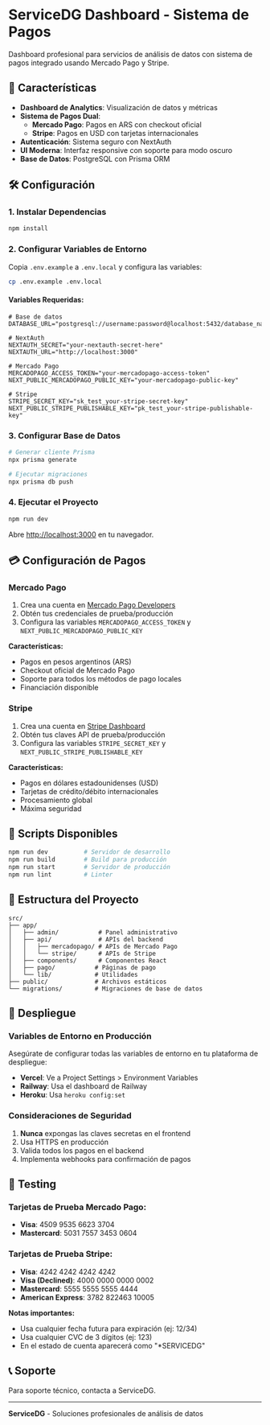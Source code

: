 # ServiceDG Dashboard - Sistema de Pagos

Dashboard profesional para servicios de análisis de datos con sistema de pagos integrado usando Mercado Pago y Stripe.

## 🚀 Características

- **Dashboard de Analytics**: Visualización de datos y métricas
- **Sistema de Pagos Dual**:
  - **Mercado Pago**: Pagos en ARS con checkout oficial
  - **Stripe**: Pagos en USD con tarjetas internacionales
- **Autenticación**: Sistema seguro con NextAuth
- **UI Moderna**: Interfaz responsive con soporte para modo oscuro
- **Base de Datos**: PostgreSQL con Prisma ORM

## 🛠️ Configuración

### 1. Instalar Dependencias

```bash
npm install
```

### 2. Configurar Variables de Entorno

Copia `.env.example` a `.env.local` y configura las variables:

```bash
cp .env.example .env.local
```

#### Variables Requeridas:

```env
# Base de datos
DATABASE_URL="postgresql://username:password@localhost:5432/database_name"

# NextAuth
NEXTAUTH_SECRET="your-nextauth-secret-here"
NEXTAUTH_URL="http://localhost:3000"

# Mercado Pago
MERCADOPAGO_ACCESS_TOKEN="your-mercadopago-access-token"
NEXT_PUBLIC_MERCADOPAGO_PUBLIC_KEY="your-mercadopago-public-key"

# Stripe
STRIPE_SECRET_KEY="sk_test_your-stripe-secret-key"
NEXT_PUBLIC_STRIPE_PUBLISHABLE_KEY="pk_test_your-stripe-publishable-key"
```

### 3. Configurar Base de Datos

```bash
# Generar cliente Prisma
npx prisma generate

# Ejecutar migraciones
npx prisma db push
```

### 4. Ejecutar el Proyecto

```bash
npm run dev
```

Abre [http://localhost:3000](http://localhost:3000) en tu navegador.

## 💳 Configuración de Pagos

### Mercado Pago

1. Crea una cuenta en [Mercado Pago Developers](https://www.mercadopago.com.ar/developers)
2. Obtén tus credenciales de prueba/producción
3. Configura las variables `MERCADOPAGO_ACCESS_TOKEN` y `NEXT_PUBLIC_MERCADOPAGO_PUBLIC_KEY`

**Características:**
- Pagos en pesos argentinos (ARS)
- Checkout oficial de Mercado Pago
- Soporte para todos los métodos de pago locales
- Financiación disponible

### Stripe

1. Crea una cuenta en [Stripe Dashboard](https://dashboard.stripe.com)
2. Obtén tus claves API de prueba/producción
3. Configura las variables `STRIPE_SECRET_KEY` y `NEXT_PUBLIC_STRIPE_PUBLISHABLE_KEY`

**Características:**
- Pagos en dólares estadounidenses (USD)
- Tarjetas de crédito/débito internacionales
- Procesamiento global
- Máxima seguridad

## 🔧 Scripts Disponibles

```bash
npm run dev          # Servidor de desarrollo
npm run build        # Build para producción
npm run start        # Servidor de producción
npm run lint         # Linter
```

## 📁 Estructura del Proyecto

```
src/
├── app/
│   ├── admin/           # Panel administrativo
│   ├── api/             # APIs del backend
│   │   ├── mercadopago/ # APIs de Mercado Pago
│   │   └── stripe/      # APIs de Stripe
│   ├── components/      # Componentes React
│   ├── pago/           # Páginas de pago
│   └── lib/            # Utilidades
├── public/             # Archivos estáticos
└── migrations/         # Migraciones de base de datos
```

## 🚀 Despliegue

### Variables de Entorno en Producción

Asegúrate de configurar todas las variables de entorno en tu plataforma de despliegue:

- **Vercel**: Ve a Project Settings > Environment Variables
- **Railway**: Usa el dashboard de Railway
- **Heroku**: Usa `heroku config:set`

### Consideraciones de Seguridad

1. **Nunca** expongas las claves secretas en el frontend
2. Usa HTTPS en producción
3. Valida todos los pagos en el backend
4. Implementa webhooks para confirmación de pagos

## 🧪 Testing

### Tarjetas de Prueba Mercado Pago:
- **Visa**: 4509 9535 6623 3704
- **Mastercard**: 5031 7557 3453 0604

### Tarjetas de Prueba Stripe:
- **Visa**: 4242 4242 4242 4242
- **Visa (Declined)**: 4000 0000 0000 0002
- **Mastercard**: 5555 5555 5555 4444
- **American Express**: 3782 822463 10005

**Notas importantes:**
- Usa cualquier fecha futura para expiración (ej: 12/34)
- Usa cualquier CVC de 3 dígitos (ej: 123)
- En el estado de cuenta aparecerá como "*SERVICEDG"

## 📞 Soporte

Para soporte técnico, contacta a ServiceDG.

---

**ServiceDG** - Soluciones profesionales de análisis de datos
